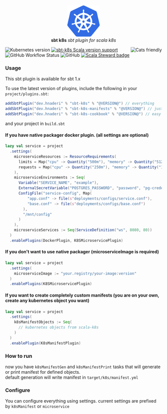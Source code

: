 <p align="center">
  <img src="https://raw.githubusercontent.com/kubernetes/kubernetes/master/logo/logo.png" height="100px" alt="kubernetes icon" />
  <br/>
  <strong>sbt k8s</strong>
  <i>sbt plugin for scala k8s</i>
</p>

<a href="https://typelevel.org/cats/"><img src="https://typelevel.org/cats/img/cats-badge.svg" height="40px" align="right" alt="Cats friendly" /></a>

![Kubernetes version](https://img.shields.io/badge/Kubernetes-v1.25.0-blue?style=flat-square&logo=kubernetes&logoColor=white)
[![sbt-k8s Scala version support](https://index.scala-lang.org/hnaderi/sbt-k8s/sbt-k8s/latest-by-scala-version.svg?style=flat-square)](https://index.scala-lang.org/hnaderi/sbt-k8s/sbt-k8s) 
<img alt="GitHub Workflow Status" src="https://img.shields.io/github/workflow/status/hnaderi/sbt-k8s/Continuous%20Integration?style=flat-square">
<img alt="GitHub" src="https://img.shields.io/github/license/hnaderi/sbt-k8s?style=flat-square">
[![Scala Steward badge](https://img.shields.io/badge/Scala_Steward-helping-blue.svg?style=flat-square&logo=data:image/png;base64,iVBORw0KGgoAAAANSUhEUgAAAA4AAAAQCAMAAAARSr4IAAAAVFBMVEUAAACHjojlOy5NWlrKzcYRKjGFjIbp293YycuLa3pYY2LSqql4f3pCUFTgSjNodYRmcXUsPD/NTTbjRS+2jomhgnzNc223cGvZS0HaSD0XLjbaSjElhIr+AAAAAXRSTlMAQObYZgAAAHlJREFUCNdNyosOwyAIhWHAQS1Vt7a77/3fcxxdmv0xwmckutAR1nkm4ggbyEcg/wWmlGLDAA3oL50xi6fk5ffZ3E2E3QfZDCcCN2YtbEWZt+Drc6u6rlqv7Uk0LdKqqr5rk2UCRXOk0vmQKGfc94nOJyQjouF9H/wCc9gECEYfONoAAAAASUVORK5CYII=)](https://scala-steward.org)

### Usage

This sbt plugin is available for sbt 1.x

To use the latest version of plugins, include the following in your `project/plugins.sbt`:

```scala
addSbtPlugin("dev.hnaderi" % "sbt-k8s" % "@VERSION@") // everything
addSbtPlugin("dev.hnaderi" % "sbt-k8s-manifests" % "@VERSION@") // just manifest generation and objects
addSbtPlugin("dev.hnaderi" % "sbt-k8s-cookbook" % "@VERSION@") // easy to use recipes (RECOMMENDED)
```

and your project in `build.sbt`

#### If you have native packager docker plugin. (all settings are optional)
```scala
lazy val service = project
  .settings(
    microserviceResources := ResourceRequirements(
      limits = Map("cpu" -> Quantity("500m"), "memory" -> Quantity("512Mi")),
      requests = Map("cpu" -> Quantity("250m"), "memory" -> Quantity("128Mi"))
    ),
    microserviceEnvironments := Seq(
      Variable("SERVICE_NAME", "example"),
      ExternalSecretVariable("POSTGRES_PASSWORD", "password", "pg-credentials"),
      ConfigFile("service-config", Map(
          "app.conf" -> file(s"deployments/configs/service.conf"),
          "base.conf" -> file(s"deployments/configs/base.conf")
        ),
        "/mnt/config"
      )
    ),
    microserviceServices := Seq(ServiceDefinition("ws", 8080, 80))
  )
  .enablePlugins(DockerPlugin, K8SMicroservicePlugin)
```

#### If you don't want to use native packager (microserviceImage is required)
```scala
lazy val service = project
  .settings(
    microserviceImage := "your.registry/your-image:version"
  )
  .enablePlugins(K8SMicroservicePlugin)
```

#### If you want to create completely custom manifests (you are on your own, create any kubernetes object you want)

```scala
lazy val service = project
  .settings(
    k8sManifestObjects := Seq(
      // kubernetes objects from scala-k8s
    )
  )
  .enablePlugin(K8sManifestPlugin)
```

### How to run
now you have `k8sManifestGen` and `k8sManifestPrint` tasks that will generate or print manifest for defined objects.  
default generation will write manifest in `target/k8s/manifest.yml`

### Configure
You can configure everything using settings. current settings are prefixed by `k8sManifest` or `microservice`

